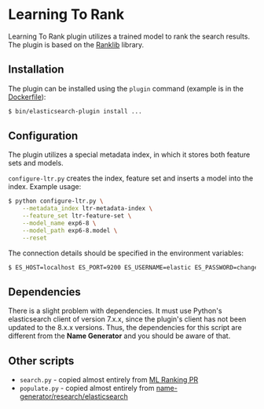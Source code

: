 # Learning To Rank

Learning To Rank plugin utilizes a trained model to rank the search results. The plugin is based on the [Ranklib](https://sourceforge.net/p/lemur/wiki/RankLib/) library.

## Installation

The plugin can be installed using the `plugin` command (example is in the [Dockerfile](docker/Dockerfile)):

```bash
$ bin/elasticsearch-plugin install ...
```

## Configuration

The plugin utilizes a special metadata index, in which it stores both feature sets and models.

`configure-ltr.py` creates the index, feature set and inserts a model into the index. Example usage:

```bash
$ python configure-ltr.py \
    --metadata_index ltr-metadata-index \
    --feature_set ltr-feature-set \
    --model_name exp6-8 \
    --model_path exp6-8.model \
    --reset
```

The connection details should be specified in the environment variables:

```bash
$ ES_HOST=localhost ES_PORT=9200 ES_USERNAME=elastic ES_PASSWORD=changeme python configure-ltr.py ...
```

## Dependencies

There is a slight problem with dependencies. It must use Python's elasticsearch client of version 7.x.x, since the plugin's client has not been updated to the 8.x.x versions. Thus, the dependencies for this script are different from the **Name Generator** and you should be aware of that.

## Other scripts

* `search.py` - copied almost entirely from [ML Ranking PR](https://github.com/namehash/name-generator/pull/206)
* `populate.py` - copied almost entirely from [name-generator/research/elasticsearch](https://github.com/namehash/name-generator/tree/master/research/elasticsearch)
